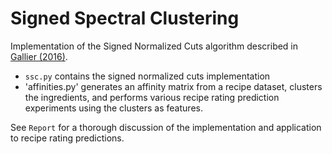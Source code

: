 # Signed Spectral Clustering

Implementation of the Signed Normalized Cuts algorithm described in [Gallier (2016)](https://arxiv.org/pdf/1601.04692.pdf).

* `ssc.py` contains the signed normalized cuts implementation
* 'affinities.py' generates an affinity matrix from a recipe dataset, clusters the ingredients, and performs various recipe rating prediction experiments using the clusters as features.

See `Report` for a thorough discussion of the implementation and application to recipe rating predictions.
